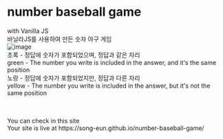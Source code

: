 # number baseball game
  with Vanilla JS
<br>
 바닐라JS를 사용하여 만든 숫자 야구 게임
<br>
![image](https://user-images.githubusercontent.com/80393294/158287879-d613b9d5-52eb-4acb-b9f5-af4b399297cb.png)
<br>
초록 - 정답에 숫자가 포함되었으며, 정답과 같은 자리
<br>
green - The number you write is included in the answer, and it's the same position
<br>
노랑 - 정답에 숫자가 포함되었지만, 정답과 다른 자리
<br>
yellow - The number you write is included in the answer, but it's not the same position

<br>
<br>
You can check in this site
<br>
Your site is live at https://song-eun.github.io/number-baseball-game/
